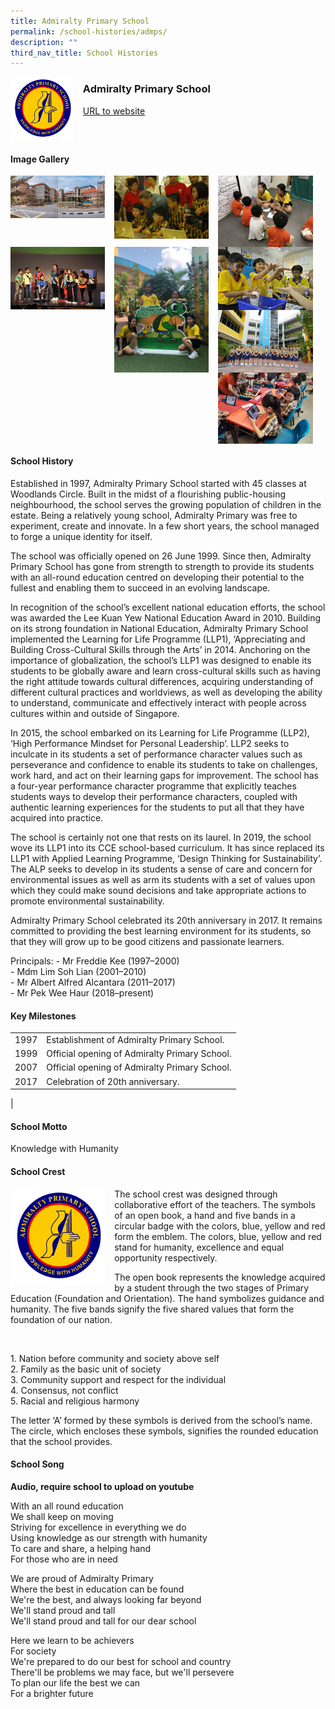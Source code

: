 ```yaml
---
title: Admiralty Primary School
permalink: /school-histories/admps/
description: ""
third_nav_title: School Histories
---
```

<img src="/images/admps.png" style="width:20%;margin-right:15px;" align = "left">

### **Admiralty Primary School**
[URL to website](https://admiraltypri.moe.edu.sg/)

<br clear="left">

#### **Image Gallery**

<img src="/images/admps1.jpg" style="width:30%;margin-right:15px;" align = "left">
<img src="/images/admps2.jpg" style="width:30%;margin-right:15px;" align = "left">
<img src="/images/admps3.jpg" style="width:30%;margin-right:15px;" align = "left">

<br clear="left">

<img src="/images/admps4.jpg" style="width:30%;margin-right:15px;" align = "left">
<img src="/images/admps5.jpeg" style="width:30%;margin-right:15px;" align = "left">
<img src="/images/admps6.jpg" style="width:30%;margin-right:15px;" align = "left">
<img src="/images/admps8.jpg" style="width:30%;margin-right:15px;" align = "left">
<img src="/images/admps7.jpg" style="width:30%;margin-right:15px;" align = "left">

<br clear="left">

#### **School History**
Established in 1997, Admiralty Primary School started with 45 classes at Woodlands Circle. Built in the midst of a flourishing public-housing neighbourhood, the school serves the growing population of children in the estate. Being a relatively young school, Admiralty Primary was free to experiment, create and innovate. In a few short years, the school managed to forge a unique identity for itself.   
  
The school was officially opened on 26 June 1999. Since then, Admiralty Primary School has gone from strength to strength to provide its students with an all-round education centred on developing their potential to the fullest and enabling them to succeed in an evolving landscape.   
  
In recognition of the school’s excellent national education efforts, the school was awarded the Lee Kuan Yew National Education Award in 2010. Building on its strong foundation in National Education, Admiralty Primary School implemented the Learning for Life Programme (LLP1), ‘Appreciating and Building Cross-Cultural Skills through the Arts’ in 2014. Anchoring on the importance of globalization, the school’s LLP1 was designed to enable its students to be globally aware and learn cross-cultural skills such as having the right attitude towards cultural differences, acquiring understanding of different cultural practices and worldviews, as well as developing the ability to understand, communicate and effectively interact with people across cultures within and outside of Singapore.   
  
In 2015, the school embarked on its Learning for Life Programme (LLP2), ‘High Performance Mindset for Personal Leadership’. LLP2 seeks to inculcate in its students a set of performance character values such as perseverance and confidence to enable its students to take on challenges, work hard, and act on their learning gaps for improvement. The school has a four-year performance character programme that explicitly teaches students ways to develop their performance characters, coupled with authentic learning experiences for the students to put all that they have acquired into practice. 

The school is certainly not one that rests on its laurel. In 2019, the school wove its LLP1 into its CCE school-based curriculum. It has since replaced its LLP1 with Applied Learning Programme, ‘Design Thinking for Sustainability’. The ALP seeks to develop in its students a sense of care and concern for environmental issues as well as arm its students with a set of values upon which they could make sound decisions and take appropriate actions to promote environmental sustainability.

Admiralty Primary School celebrated its 20th anniversary in 2017. It remains committed to providing the best learning environment for its students, so that they will grow up to be good citizens and passionate learners.

Principals:
\- Mr Freddie Kee (1997–2000) <br>
\- Mdm Lim Soh Lian (2001–2010)<br>
\- Mr Albert Alfred Alcantara (2011–2017)<br>
\- Mr Pek Wee Haur (2018–present)

#### **Key Milestones**

|  |  |
|:---:|---|
| 1997 | Establishment of Admiralty Primary School. |
| 1999 | Official opening of Admiralty Primary School. |
| 2007 | Official opening of Admiralty Primary School. |
| 2017 | Celebration of 20th anniversary. |
|

#### **School Motto**
Knowledge with Humanity

#### **School Crest**
<img src="/images/admps.png" style="width:30%;margin-right:15px;" align = "left">
The school crest was designed through collaborative effort of the teachers. The symbols of an open book, a hand and five bands in a circular badge with the colors, blue, yellow and red form the emblem. The colors, blue, yellow and red stand for humanity, excellence and equal opportunity respectively.

The open book represents the knowledge acquired by a student through the two stages of Primary Education (Foundation and Orientation). The hand symbolizes guidance and humanity. The five bands signify the five shared values that form the foundation of our nation.

<br clear="left">

1\. Nation before community and society above self<br>
2\. Family as the basic unit of society<br>
3\. Community support and respect for the individual<br>
4\. Consensus, not conflict<br>
5\. Racial and religious harmony

The letter ‘A’ formed by these symbols is derived from the school’s name. The circle, which encloses these symbols, signifies the rounded education that the school provides.

#### **School Song**

**Audio, require school to upload on youtube**

With an all round education<br>
We shall keep on moving<br>
Striving for excellence in everything we do<br>
Using knowledge as our strength with humanity<br>
To care and share, a helping hand<br>
For those who are in need
  
We are proud of Admiralty Primary<br>
Where the best in education can be found<br>
We're the best, and always looking far beyond<br>
We'll stand proud and tall<br>
We'll stand proud and tall for our dear school
  
Here we learn to be achievers<br>
For society<br>
We're prepared to do our best for school and country<br>
There'll be problems we may face, but we'll persevere<br>
To plan our life the best we can<br>
For a brighter future